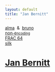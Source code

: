 ```yaml
---
layout: default
title: "Jan Bernitt"
---
```


<a href="https://github.com/bruno-lang/alma" class="alma">alma</a> <span class="and">&nbsp;&amp;&nbsp;</span> <a href="http://www.bruno-lang.com/" class="bruno">bruno</a>
<br/>
<a href="http://non-encoding.github.io/" class="none">non<small>-</small>e<small>ncoding</small></a>
<br/>
<a href="http://frac64.github.io/" class="frac64">FRAC&nbsp;64</a>
<br/>
<a href="http://www.silkdi.com/" class="silk">silk</a>

# <a href="mailto:jaanbernitt+jbee.se@gmail.com">Jan Bernitt</a>

